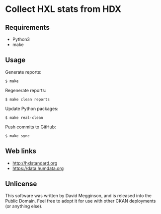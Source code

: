 Collect HXL stats from HDX
==========================

## Requirements

- Python3
- make

## Usage

Generate reports:

    $ make

Regenerate reports:

    $ make clean reports

Update Python packages:

    $ make real-clean

Push commits to GitHub:

    $ make sync

## Web links

- http://hxlstandard.org
- https://data.humdata.org

## Unlicense

This software was written by David Megginson, and is released into the Public Domain. Feel free to adopt it for use with other CKAN deployments (or anything else).